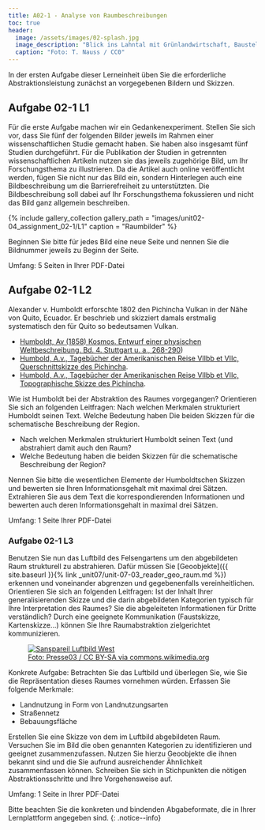 ```yaml
---
title: A02-1 - Analyse von Raumbeschreibungen
toc: true
header:
  image: /assets/images/02-splash.jpg
  image_description: "Blick ins Lahntal mit Grünlandwirtschaft, Baustelle für Stromtrassen und Regenbogen."
  caption: "Foto: T. Nauss / CC0"
---
```


In der ersten Aufgabe dieser Lerneinheit üben Sie die erforderliche Abstraktionsleistung zunächst an vorgegebenen Bildern und Skizzen.

## Aufgabe 02-1 L1
Für die erste Aufgabe machen wir ein Gedankenexperiment. Stellen Sie sich vor, dass Sie fünf der folgenden Bilder jeweils im Rahmen einer wissenschaftlichen Studie gemacht haben. Sie haben also insgesamt fünf Studien durchgeführt. Für die Publikation der Studien in getrennten wissenschaftlichen Artikeln nutzen sie das jeweils zugehörige Bild, um Ihr Forschungsthema zu illustrieren. Da die Artikel auch online veröffentlicht werden, fügen Sie nicht nur das Bild ein, sondern Hinterlegen auch eine Bildbeschreibung um die Barrierefreiheit zu unterstützten. Die Bildbeschreibung soll dabei auf Ihr Forschungsthema fokussieren und nicht das Bild ganz allgemein beschreiben.

{% include gallery_collection gallery_path = "images/unit02-04_assignment_02-1/L1" caption = "Raumbilder" %}

Beginnen Sie bitte für jedes Bild eine neue Seite und nennen Sie die Bildnummer jeweils zu Beginn der Seite.

Umfang: 5 Seiten in Ihrer PDF-Datei

## Aufgabe 02-1 L2
Alexander v. Humboldt erforschte 1802 den Pichincha Vulkan in der Nähe von Quito, Ecuador. Er beschrieb und skizziert damals erstmalig systematisch den für Quito so bedeutsamen Vulkan.

* [Humboldt, Av (1858) Kosmos. Entwurf einer physischen Weltbeschreibung. Bd. 4. Stuttgart u. a., 268-290](https://www.projekt-gutenberg.org/humbolda/kosmos/kosmos.html#kos424))
* [Humbold, A.v., Tagebücher der Amerikanischen Reise VIIbb et VIIc, Querschnittskizze des Pichincha](https://digital.staatsbibliothek-berlin.de/werkansicht?PPN=PPN779884310&PHYSID=PHYS_0806&view=overview-toc&DMDID=DMDLOG_0001).
* [Humbold, A.v., Tagebücher der Amerikanischen Reise VIIbb et VIIc, Topographische Skizze des Pichincha](https://digital.staatsbibliothek-berlin.de/werkansicht?PPN=PPN779884310&PHYSID=PHYS_0820&view=overview-toc&DMDID=DMDLOG_0001).

Wie ist Humboldt bei der Abstraktion des Raumes vorgegangen? Orientieren Sie sich an folgenden Leitfragen: Nach welchen Merkmalen strukturiert Humboldt seinen Text. Welche Bedeutung haben Die beiden Skizzen für die schematische Beschreibung der Region.

* Nach welchen Merkmalen strukturiert Humboldt seinen Text (und abstrahiert damit auch den Raum?
* Welche Bedeutung haben die beiden Skizzen für die schematische Beschreibung der Region?

Nennen Sie bitte die wesentlichen Elemente der Humboldtschen Skizzen und bewerten sie Ihren Informationsgehalt mit maximal drei Sätzen. Extrahieren Sie aus dem Text die korrespondierenden Informationen und bewerten auch deren Informationsgehalt in maximal drei Sätzen.

Umfang: 1 Seite Ihrer PDF-Datei


### Aufgabe 02-1 L3
Benutzen Sie nun das Luftbild des Felsengartens um den abgebildeten Raum strukturell zu abstrahieren. Dafür müssen Sie  [Geoobjekte]({{ site.baseurl }}{% link _unit07/unit-07-03_reader_geo_raum.md %}) erkennen und voneinander abgrenzen und gegebenenfalls vereinheitlichen. Orientieren Sie sich an folgenden Leitfragen: Ist der Inhalt Ihrer generalisierenden Skizze und die darin abgebildeten Kategorien typisch für Ihre Interpretation des Raumes? Sie die abgeleiteten Informationen für Dritte verständlich? Durch eine geeignete Kommunikation (Faustskizze, Kartenskizze...) können Sie Ihre Raumabstraktion zielgerichtet kommunizieren.

<figure>
	<a href="https://upload.wikimedia.org/wikipedia/commons/2/2c/Sanspareil_Luftbild_West.jpg"><img src="https://upload.wikimedia.org/wikipedia/commons/2/2c/Sanspareil_Luftbild_West.jpg" alt="Sanspareil Luftbild West"></a>
	<figcaption><a href="https://commons.wikimedia.org/wiki/File:Sanspareil_Luftbild_West.jpg">Foto: Presse03 / CC BY-SA via commons.wikimedia.org</a></figcaption>
</figure>


Konkrete Aufgabe: Betrachten Sie das Luftbild und überlegen Sie, wie Sie die Repräsentation dieses Raumes vornehmen würden. Erfassen Sie folgende Merkmale:


* Landnutzung in Form von Landnutzungsarten
* Straßennetz
* Bebauungsfläche

Erstellen Sie eine Skizze von dem im Luftbild abgebildeten Raum. Versuchen Sie im Bild die oben genannten Kategorien zu identifizieren und geeignet zusammenzufassen. Nutzen Sie hierzu Geoobjekte die ihnen bekannt sind und die Sie aufrund ausreichender Ähnlichkeit zusammenfassen können. Schreiben Sie sich in Stichpunkten die nötigen Abstraktionsschritte und Ihre Vorgehensweise auf.

Umfang: 1 Seite in Ihrer PDF-Datei

Bitte beachten Sie die konkreten und bindenden Abgabeformate, die in Ihrer Lernplattform angegeben sind.
{: .notice--info}
